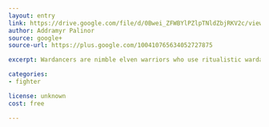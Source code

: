 ```yaml
---
layout: entry
link: https://drive.google.com/file/d/0Bwei_ZFWBYlPZlpTNldZbjRKV2c/view?pli=1
author: Addramyr Palinor
source: google+
source-url: https://plus.google.com/100410765634052727875

excerpt: Wardancers are nimble elven warriors who use ritualistic wardances to fight erratically. Their signature move is Wardance which gives them Holds they can spend to activate various wardance styles.

categories:
- fighter

license: unknown
cost: free

---
```

